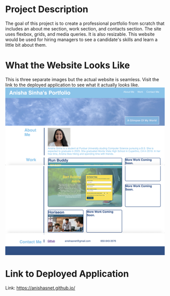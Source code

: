 # Project Description
The goal of this project is to create a professional portfolio from scratch that includes an about me section, work section, and contacts section. The site uses flexbox, grids, and media queries. It is also resizable. This website would be used for hiring managers to see a candidate's skills and learn a little bit about them. 

# What the Website Looks Like
This is three separate images but the actual website is seamless. Visit the link to the deployed application to see what it actually looks like. 
![First Part of the Page](./assets/images/page1.png)
![Second Part of the Page](./assets/images/page2.png)
![Third Part of the Page](./assets/images/page3.png)

# Link to Deployed Application
Link: https://anishasnet.github.io/